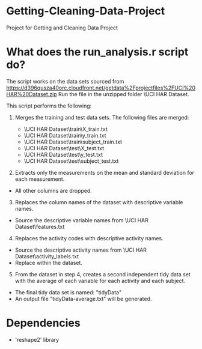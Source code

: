 # Getting-Cleaning-Data-Project
Project for Getting and Cleaning Data Project

# What does the run_analysis.r script do?
The script works on the data sets sourced from https://d396qusza40orc.cloudfront.net/getdata%2Fprojectfiles%2FUCI%20HAR%20Dataset.zip
Run the file in the unzipped folder \UCI HAR Dataset. 

This script performs the following:
1. Merges the training and test data sets. The following files are merged:
	- \UCI HAR Dataset\train\X_train.txt
	- \UCI HAR Dataset\train\y_train.txt
	- \UCI HAR Dataset\train\subject_train.txt
	- \UCI HAR Dataset\test\X_test.txt
    - \UCI HAR Dataset\test\y_test.txt
    - \UCI HAR Dataset\test\subject_test.txt
	
2. Extracts only the measurements on the mean and standard deviation for each measurement. 
- All other columns are dropped.

3. Replaces the column names of the dataset with descriptive variable names.
- Source the descriptive variable names from \UCI HAR Dataset\features.txt

4. Replaces the activity codes with descriptive activity names.
- Source the descriptive activity names from \UCI HAR Dataset\activity_labels.txt
- Replace within the dataset.

5. From the dataset in step 4, creates a second independent tidy data set with the average of each variable for each activity and each subject.
- The final tidy data set is named: "tidyData"
- An output file "tidyData-average.txt" will be generated. 

# Dependencies
- 'reshape2' library
